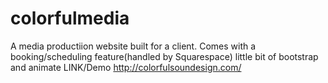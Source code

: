 # colorfulmedia 
A media productiion website built for a client.
Comes with a booking/scheduling feature(handled by Squarespace)
little bit of bootstrap and animate
LINK/Demo
http://colorfulsoundesign.com/
